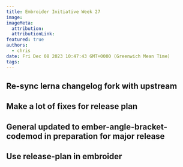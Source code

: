 ```yaml
---
title: Embroider Initiative Week 27
image:
imageMeta:
  attribution:
  attributionLink:
featured: true
authors:
  - chris
date: Fri Dec 08 2023 10:47:43 GMT+0000 (Greenwich Mean Time)
tags:
---
```


## Re-sync lerna changelog fork with upstream

## Make a lot of fixes for release plan

## General updated to ember-angle-bracket-codemod in preparation for major release

## Use release-plan in embroider

